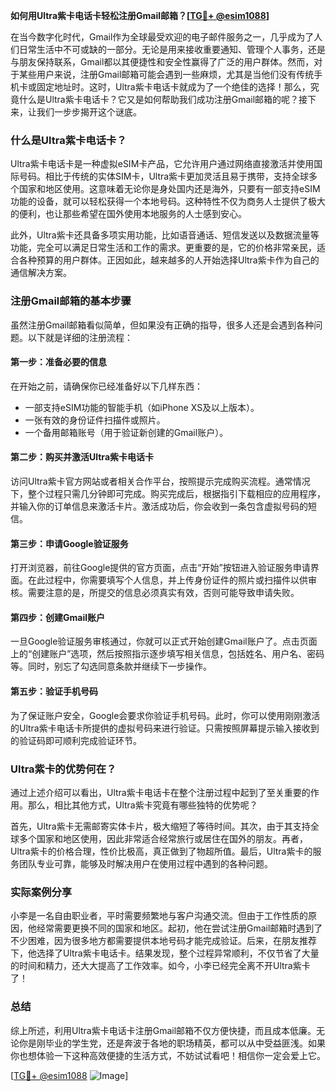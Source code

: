 **如何用Ultra紫卡电话卡轻松注册Gmail邮箱？[[TG💪+ @esim1088](https://t.me/s/esim1088)]**

在当今数字化时代，Gmail作为全球最受欢迎的电子邮件服务之一，几乎成为了人们日常生活中不可或缺的一部分。无论是用来接收重要通知、管理个人事务，还是与朋友保持联系，Gmail都以其便捷性和安全性赢得了广泛的用户群体。然而，对于某些用户来说，注册Gmail邮箱可能会遇到一些麻烦，尤其是当他们没有传统手机卡或固定地址时。这时，Ultra紫卡电话卡就成为了一个绝佳的选择！那么，究竟什么是Ultra紫卡电话卡？它又是如何帮助我们成功注册Gmail邮箱的呢？接下来，让我们一步步揭开这个谜底。

### 什么是Ultra紫卡电话卡？

Ultra紫卡电话卡是一种虚拟eSIM卡产品，它允许用户通过网络直接激活并使用国际号码。相比于传统的实体SIM卡，Ultra紫卡更加灵活且易于携带，支持全球多个国家和地区使用。这意味着无论你是身处国内还是海外，只要有一部支持eSIM功能的设备，就可以轻松获得一个本地号码。这种特性不仅为商务人士提供了极大的便利，也让那些希望在国外使用本地服务的人士感到安心。

此外，Ultra紫卡还具备多项实用功能，比如语音通话、短信发送以及数据流量等功能，完全可以满足日常生活和工作的需求。更重要的是，它的价格非常亲民，适合各种预算的用户群体。正因如此，越来越多的人开始选择Ultra紫卡作为自己的通信解决方案。

### 注册Gmail邮箱的基本步骤

虽然注册Gmail邮箱看似简单，但如果没有正确的指导，很多人还是会遇到各种问题。以下就是详细的注册流程：

#### 第一步：准备必要的信息
在开始之前，请确保你已经准备好以下几样东西：
- 一部支持eSIM功能的智能手机（如iPhone XS及以上版本）。
- 一张有效的身份证件扫描件或照片。
- 一个备用邮箱账号（用于验证新创建的Gmail账户）。

#### 第二步：购买并激活Ultra紫卡电话卡
访问Ultra紫卡官方网站或者相关合作平台，按照提示完成购买流程。通常情况下，整个过程只需几分钟即可完成。购买完成后，根据指引下载相应的应用程序，并输入你的订单信息来激活卡片。激活成功后，你会收到一条包含虚拟号码的短信。

#### 第三步：申请Google验证服务
打开浏览器，前往Google提供的官方页面，点击“开始”按钮进入验证服务申请界面。在此过程中，你需要填写个人信息，并上传身份证件的照片或扫描件以供审核。需要注意的是，所提交的信息必须真实有效，否则可能导致申请失败。

#### 第四步：创建Gmail账户
一旦Google验证服务审核通过，你就可以正式开始创建Gmail账户了。点击页面上的“创建账户”选项，然后按照指示逐步填写相关信息，包括姓名、用户名、密码等。同时，别忘了勾选同意条款并继续下一步操作。

#### 第五步：验证手机号码
为了保证账户安全，Google会要求你验证手机号码。此时，你可以使用刚刚激活的Ultra紫卡电话卡所提供的虚拟号码来进行验证。只需按照屏幕提示输入接收到的验证码即可顺利完成验证环节。

### Ultra紫卡的优势何在？

通过上述介绍可以看出，Ultra紫卡电话卡在整个注册过程中起到了至关重要的作用。那么，相比其他方式，Ultra紫卡究竟有哪些独特的优势呢？

首先，Ultra紫卡无需邮寄实体卡片，极大缩短了等待时间。其次，由于其支持全球多个国家和地区使用，因此非常适合经常旅行或居住在国外的朋友。再者，Ultra紫卡的价格合理，性价比极高，真正做到了物超所值。最后，Ultra紫卡的服务团队专业可靠，能够及时解决用户在使用过程中遇到的各种问题。

### 实际案例分享

小李是一名自由职业者，平时需要频繁地与客户沟通交流。但由于工作性质的原因，他经常需要更换不同的国家和地区。起初，他在尝试注册Gmail邮箱时遇到了不少困难，因为很多地方都需要提供本地号码才能完成验证。后来，在朋友推荐下，他选择了Ultra紫卡电话卡。结果发现，整个过程异常顺利，不仅节省了大量的时间和精力，还大大提高了工作效率。如今，小李已经完全离不开Ultra紫卡了！

### 总结

综上所述，利用Ultra紫卡电话卡注册Gmail邮箱不仅方便快捷，而且成本低廉。无论你是刚毕业的学生党，还是奔波于各地的职场精英，都可以从中受益匪浅。如果你也想体验一下这种高效便捷的生活方式，不妨试试看吧！相信你一定会爱上它。

[[TG💪+ @esim1088](https://t.me/s/esim1088) ![Image](https://i.postimg.cc/4NQfJmqS/Snipaste-2025-05-13-00-14-12.png)]
